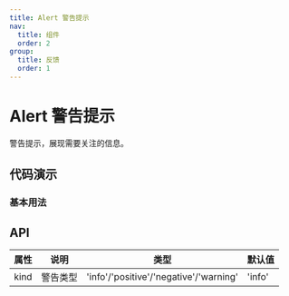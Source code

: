 ```yaml
---
title: Alert 警告提示
nav:
  title: 组件
  order: 2
group:
  title: 反馈
  order: 1
---
```


# Alert 警告提示

警告提示，展现需要关注的信息。

## 代码演示

### 基本用法

<code src="./demo/basic.tsx"></code>

## API

| 属性 | 说明     | 类型                                   | 默认值 |
| ---- | -------- | -------------------------------------- | ------ |
| kind | 警告类型 | 'info'/'positive'/'negative'/'warning' | 'info' |
